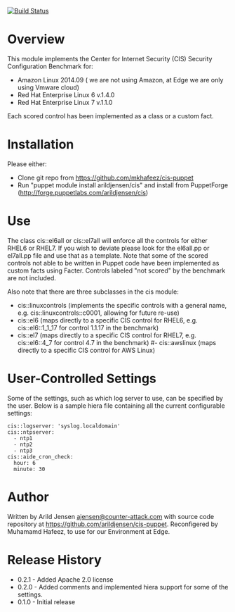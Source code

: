[![Build Status](https://travis-ci.org/arildjensen/cis-puppet.png?branch=master)](https://travis-ci.org/arildjensen/cis-puppet)


Overview
========
 
This module implements the Center for Internet Security (CIS) Security Configuration Benchmark for:
- Amazon Linux 2014.09 ( we are not using Amazon, at Edge we are only using Vmware cloud)
- Red Hat Enterprise Linux 6 v.1.4.0 
- Red Hat Enterprise Linux 7 v.1.1.0

Each scored control has been implemented as a class or a custom fact.


Installation
============

Please either:

- Clone git repo from https://github.com/mkhafeez/cis-puppet
- Run "puppet module install arildjensen/cis" and install from PuppetForge (http://forge.puppetlabs.com/arildjensen/cis)

Use
===

The class cis::el6all or cis::el7all will enforce all the controls for either RHEL6 or RHEL7. If you wish to deviate please look for the el6all.pp or el7all.pp file and use that as a template. Note that some of the scored controls not able to be written in Puppet code have been implemented as custom facts using Facter. Controls labeled "not scored" by the benchmark are not included.

Also note that there are three subclasses in the cis module:
- cis::linuxcontrols (implements the specific controls with a general name, e.g. cis::linuxcontrols::c0001, allowing for future re-use)
- cis::el6 (maps directly to a specific CIS control for RHEL6, e.g. cis::el6::1_1_17 for control 1.1.17 in the benchmark)
- cis::el7 (maps directly to a specific CIS control for RHEL7, e.g. cis::el6::4_7 for control 4.7 in the benchmark)
#- cis::awslinux (maps directly to a specific CIS control for AWS Linux)

User-Controlled Settings
========================
Some of the settings, such as which log server to use, can be specified by the
user. Below is a sample hiera file containing all the current configurable
settings:

```
cis::logserver: 'syslog.localdomain'
cis::ntpserver:
  - ntp1
  - ntp2
  - ntp3
cis::aide_cron_check:
  hour: 6
  minute: 30
```

Author
====

Written by Arild Jensen <ajensen@counter-attack.com> with source code repository at https://github.com/arildjensen/cis-puppet.
Reconfigered by Muhamamd Hafeez, to use for our Environment at Edge.

Release History
==========
- 0.2.1 - Added Apache 2.0 license
- 0.2.0 - Added comments and implemented hiera support for some of the settings.
- 0.1.0 - Initial release
